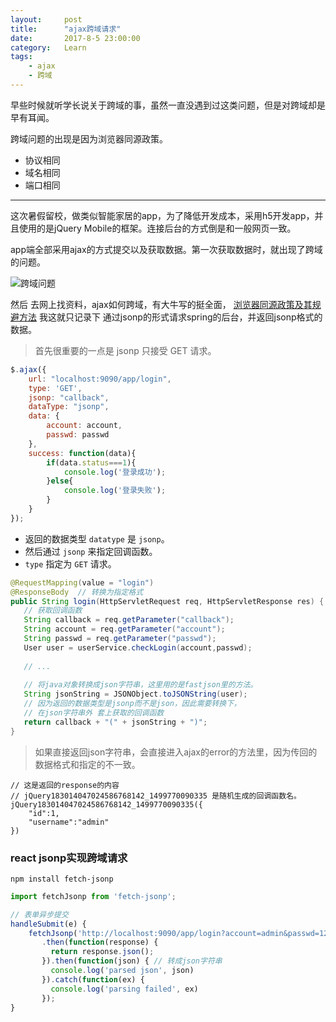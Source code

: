 ```yaml
---
layout:     post
title:      "ajax跨域请求"
date:       2017-8-5 23:00:00
category:   Learn
tags:
    - ajax
    - 跨域
---
```


早些时候就听学长说关于跨域的事，虽然一直没遇到过这类问题，但是对跨域却是早有耳闻。

跨域问题的出现是因为浏览器同源政策。

 - 协议相同
 - 域名相同
 - 端口相同

<!--more-->

---


这次暑假留校，做类似智能家居的app，为了降低开发成本，采用h5开发app，并且使用的是jQuery Mobile的框架。连接后台的方式倒是和一般网页一致。

app端全部采用ajax的方式提交以及获取数据。第一次获取数据时，就出现了跨域的问题。

![跨域问题](1.png)

然后 去网上找资料，ajax如何跨域，有大牛写的挺全面， [浏览器同源政策及其规避方法](http://www.ruanyifeng.com/blog/2016/04/same-origin-policy.html)  我这就只记录下 通过jsonp的形式请求spring的后台，并返回jsonp格式的数据。

> 首先很重要的一点是 jsonp 只接受 GET 请求。

```javascript
$.ajax({
    url: "localhost:9090/app/login",
    type: 'GET',
    jsonp: "callback",
    dataType: "jsonp",
    data: {
        account: account,
        passwd: passwd
    },
    success: function(data){
        if(data.status===1){
            console.log('登录成功');
        }else{
            console.log('登录失败');
        }
    }
});
```

* 返回的数据类型 `datatype` 是 `jsonp`。
* 然后通过 `jsonp` 来指定回调函数。
* `type` 指定为 `GET` 请求。


```java
@RequestMapping(value = "login")
@ResponseBody  // 转换为指定格式
public String login(HttpServletRequest req, HttpServletResponse res) {
   // 获取回调函数
   String callback = req.getParameter("callback");
   String account = req.getParameter("account");
   String passwd = req.getParameter("passwd");
   User user = userService.checkLogin(account,passwd);
   
   // ...
   
   // 将java对象转换成json字符串，这里用的是fastjson里的方法。
   String jsonString = JSONObject.toJSONString(user);
   // 因为返回的数据类型是jsonp而不是json，因此需要转换下，
   // 在json字符串外 套上获取的回调函数
   return callback + "(" + jsonString + ")";
}
```

> 如果直接返回json字符串，会直接进入ajax的error的方法里，因为传回的数据格式和指定的不一致。

```
// 这是返回的response的内容
// jQuery183014047024586768142_1499770090335 是随机生成的回调函数名。
jQuery183014047024586768142_1499770090335({
    "id":1,
    "username":"admin"
})
```

### react jsonp实现跨域请求

```
npm install fetch-jsonp
```

```js
import fetchJsonp from 'fetch-jsonp';

// 表单异步提交
handleSubmit(e) {
    fetchJsonp('http://localhost:9090/app/login?account=admin&passwd=123456')
       .then(function(response) {
         return response.json();
       }).then(function(json) { // 转成json字符串
         console.log('parsed json', json)
       }).catch(function(ex) {
         console.log('parsing failed', ex)
       });
}
```






